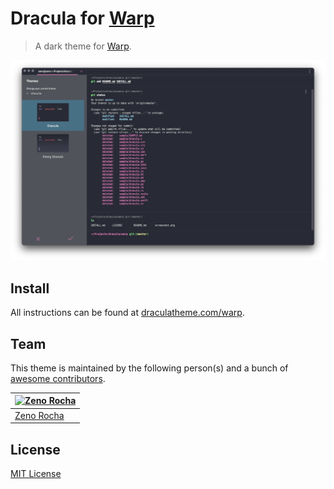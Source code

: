 # Dracula for [Warp](https://warp.dev)

> A dark theme for [Warp](https://warp.dev).

![Screenshot](./screenshot.png)

## Install

All instructions can be found at [draculatheme.com/warp](https://draculatheme.com/warp).

## Team

This theme is maintained by the following person(s) and a bunch of [awesome contributors](https://github.com/dracula/warp/graphs/contributors).

| [![Zeno Rocha](https://github.com/zenorocha.png?size=100)](https://github.com/zenorocha) |
| ---------------------------------------------------------------------------------------- |
| [Zeno Rocha](https://github.com/zenorocha)                                               |

## License

[MIT License](./LICENSE)
